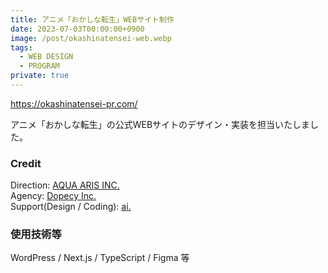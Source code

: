 ```yaml
---
title: アニメ「おかしな転生」WEBサイト制作
date: 2023-07-03T00:00:00+0900
image: /post/okashinatensei-web.webp
tags:
  - WEB DESIGN
  - PROGRAM
private: true
---
```


https://okashinatensei-pr.com/

アニメ「おかしな転生」の公式WEBサイトのデザイン・実装を担当いたしました。

### Credit

Direction: [AQUA ARIS INC.](https://aqua-aris.com/)  
Agency: [Dopecy Inc.](https://dopecy.com/)  
Support(Design / Coding): [ai.](https://l-flanerie.com/)

### 使用技術等

WordPress / Next.js / TypeScript / Figma 等
